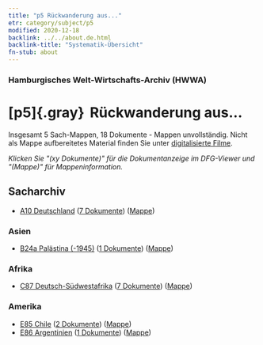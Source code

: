 ```yaml
---
title: "p5 Rückwanderung aus..."
etr: category/subject/p5
modified: 2020-12-18
backlink: ../../about.de.html
backlink-title: "Systematik-Übersicht"
fn-stub: about
---
```


### Hamburgisches Welt-Wirtschafts-Archiv (HWWA)
# [p5]{.gray}&#8201; Rückwanderung aus...&#160; 




Insgesamt 5 Sach-Mappen, 18 Dokumente - Mappen unvollständig.
Nicht als Mappe aufbereitetes Material finden Sie unter [digitalisierte Filme](/film/h1_sh).

_Klicken Sie "(xy Dokumente)" für die Dokumentanzeige im DFG-Viewer und "(Mappe)" für Mappeninformation._

## Sacharchiv



- [A10 Deutschland](../../../geo/about.de.html#A10) (<a href="https://dfg-viewer.de/show/?tx_dlf[id]=https://pm20.zbw.eu/mets/sh/1261xx/126128/1459xx/145929/public.mets.de.xml" target="_blank">7 Dokumente</a>) ([Mappe](http://purl.org/pressemappe20/folder/sh/126128,145929))

### Asien

- [B24a Palästina (-1945)](../../../geo/about.de.html#B24a) (<a href="https://dfg-viewer.de/show/?tx_dlf[id]=https://pm20.zbw.eu/mets/sh/1411xx/141115/1459xx/145929/public.mets.de.xml" target="_blank">1 Dokumente</a>) ([Mappe](http://purl.org/pressemappe20/folder/sh/141115,145929))

### Afrika

- [C87 Deutsch-Südwestafrika](../../../geo/about.de.html#C87) (<a href="https://dfg-viewer.de/show/?tx_dlf[id]=https://pm20.zbw.eu/mets/sh/1414xx/141450/1459xx/145929/public.mets.de.xml" target="_blank">7 Dokumente</a>) ([Mappe](http://purl.org/pressemappe20/folder/sh/141450,145929))

### Amerika

- [E85 Chile](../../../geo/about.de.html#E85) (<a href="https://dfg-viewer.de/show/?tx_dlf[id]=https://pm20.zbw.eu/mets/sh/1416xx/141691/1459xx/145929/public.mets.de.xml" target="_blank">2 Dokumente</a>) ([Mappe](http://purl.org/pressemappe20/folder/sh/141691,145929))
- [E86 Argentinien](../../../geo/about.de.html#E86) (<a href="https://dfg-viewer.de/show/?tx_dlf[id]=https://pm20.zbw.eu/mets/sh/1416xx/141692/1459xx/145929/public.mets.de.xml" target="_blank">1 Dokumente</a>) ([Mappe](http://purl.org/pressemappe20/folder/sh/141692,145929))


